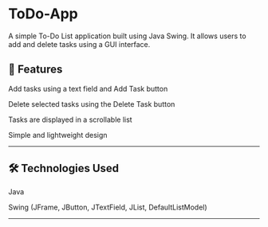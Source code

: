 # ToDo-App

A simple To-Do List application built using Java Swing.
It allows users to add and delete tasks using a GUI interface.

## 🚀 Features

Add tasks using a text field and Add Task button

Delete selected tasks using the Delete Task button

Tasks are displayed in a scrollable list

Simple and lightweight design

---

## 🛠️ Technologies Used

Java

Swing (JFrame, JButton, JTextField, JList, DefaultListModel)

---

